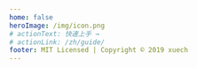 ```yaml
---
home: false
heroImage: /img/icon.png
# actionText: 快速上手 →
# actionLink: /zh/guide/
footer: MIT Licensed | Copyright © 2019 xuech
---
```

